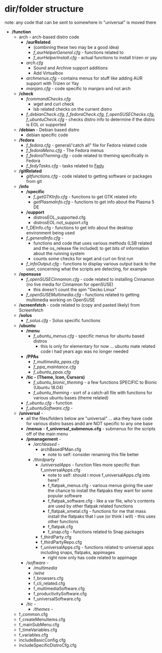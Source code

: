 # dir/folder structure

note: any code that can be sent to somewhere in "universal" is moved there

- **/function**
  - arch - arch-based distro code
    - **/aurRelated**
      - (combining these two may be a good idea)
      - *f_aurHelperGeneral.cfg* - functions related to
      - *f_aurHelperInstall.cfg* - actual functions to install trizen or yay
    - *arch.cfg*
      - Sound and Archive support additions
      - Add Virtualbox
    - *archmenus.cfg* - contains menus for stuff like adding AUR support with Trizen or Yay
    - *manjaro.cfg* - code specific to manjaro and not arch
  - **/check**
    - *fcommandChecks.cfg*
      - wget and curl check
      - lsb related checks on the current distro
    - *f_debianCheck.cfg, f_fedoraCheck.cfg, f_openSUSEChecks.cfg, f_ubuntuCheck.cfg* - checks distro info to determine if the distro is EOL or supported
  - **/debian** - Debian based distro
    - debian specific code
  - **/fedora**
    - *f_fedora.cfg* - general/'catch all" file for Fedora related code
    - *f_fedoraMenu.cfg* - The Fedora menus
    - *f_fedoraTheming.cfg* - code related to theming specifically in Fedora
    - *f_fedyTasks.cfg* - tasks related to [Fedy](https://github.com/rpmfusion-infra/fedy)
  - **/gitRelated**
    - *gitfunctions.cfg* - code related to getting software or packages from git
  - **/info**
    - **/specific**
      - *f_getGTKInfo.cfg* - functions to get GTK related info
      - *getPlasmaInfo.cfg* - functions to get info about the Plasma 5 DE
    - **/support**
      - distrosEOL_supported.cfg
      - distrosEOL.not_support.cfg
    - f_DEInfo.cfg - functions to get info about the desktop environment being used
    - *f_generalInfo.cfg* -
      - functions and code that uses various methods (LSB related and the os_release file included) to get bits of information about the running system
      - counts some checks for wget and curl on first run
    - *f_infoOutput.cfg* - functions to display various output back to the user, concerning what the scripts are detecting, for example
  - **/opensuse**
    - *f_openSUSECinnamon.cfg* - code related to installing Cinnamon (no live media for Cinnamon for openSUSE)
      - this doesn't count the spin "Gecko Linux"
    - *f_openSUSEMultimedia.cfg* - functions related to getting multimedia working on OpenSUSE
  - **/screenfetch** - code related to (copy and pasted likely) from Screenfetch
  - **/solus**
    - *f_solus.cfg* - Solus specific functions
  - **/ubuntu**
    - **/menu**
      - *f_ubuntu_menus.cfg* - specific menus for ubuntu based distros
        - this is only for elementary for now ... ubuntu mate related code i had years ago was no longer needed
    - **/PPAs**
      - *f_multimedia_ppas.cfg*
      - *f_ppa_maintance.cfg*
      - *f_ubuntu_ppas.cfg*
    - **/tic - (Theme, Icon, Cursors)**
      - *f_ubuntu_bionic_theming* - a few functions SPECIFIC to Bionic (Ubuntu 18.04)
      - *f_ubuntu_theming* - sort of a catch-all file with functions for various ubuntu bases (theme related)
    - *f_ubuntu.cfg* - function
    - *f_ubuntuSoftware.cfg* -
  - **/universal** -
    - all the files/folders below are "universal" ... aka they have code for various distro bases andd are NOT specific to any one base
    - **/menus** - **f_universal_submenus.cfg** - submenus for the scripts off of the main menu
    - **/pmanagement** -
      - */archbased* -
        - archBasedPMan.cfg
          - note to self: consider renaming this file better
      - */thirdparty*
        - */universalApps* - function files more specific than f_universalApps.cfg
          - note to self: should i move f_universalApps.cfg into here?
          - f_flatpak_menus.cfg - various menus giving the user the chance to install the flatpaks they want for some popular software
          - f_flatpak_software.cfg - like a var file, who's contents are used by other flatpak related functions
          - f_flatpak_xmetal.cfg - functions for me that mass install the flatpaks that I use (or think I will) - this uses other functions
          - f_flatpak.cfg
          - f_snap.cfg - functions related to Snap packages
        - f_thirdParty.cfg
        - f_thirdPartyRepo.cfg
        - f_universalApps.cfg - functions related to universal apps including snaps, flatpaks, appimages
          - right now only has code related to appimage
    - */software* -
      - */multimedia*
      - */wine*
      - f_browsers.cfg
      - f_cli_related.cfg
      - f_multimediaSoftware.cfg
      - f_productivitySoftware.cfg
      - f_universalSoftware.cfg
    - */tic* -
      - */themes* -
  - f_common.cfg
  - f_createMenuItems.cfg
  - f_mainSubMenu.cfg
  - f_timeVariables.cfg
  - f_variables.cfg
  - includeBasicConfig.cfg
  - includeSpecificDistroCfg.cfg